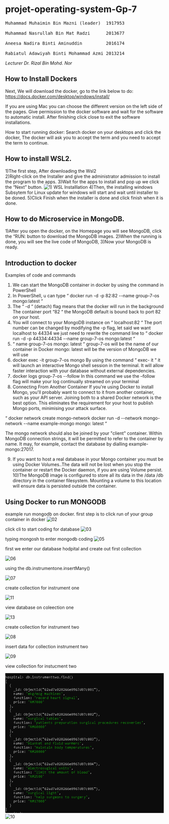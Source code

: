 
# <h1> projet-operating-system-Gp-7 

 
<pre>
Muhammad Muhaimin Bin Mazni (leader)  1917953<br>
Muhammad Nasrullah Bin Mat Radzi      2013677 <br>
Aneesa Nadira Binti Aminuddin         2016174<br>
Rabiatul Adawiyah Binti Mohammad Azmi 2013214
</pre>
 
*Lecturer Dr. Rizal Bin Mohd. Nor*
 

## How to Install Dockers
Next, We will download the docker, go to the link below to do:
https://docs.docker.com/desktop/windows/install/ 

If you are using Mac you can choose the different version on the left side of the pages.
Give permission to the docker software and wait for the software to automatic install. 
After finishing click close to exit the software installations.<br>

How to start running docker:
Search docker on your desktops and click the docker, 
The docker will ask you to accept the term and you need to accept the term to continue.
## How to install WSL2.
 1)The first step, After downloading the Wsl2<br>
 2)Right-click on the Installer and give the administrator admission to install the program to the apps. 
 3)Wait for the apps to install and pop up we click the “Next” button. 
 ![1) WSL Installlation](https://user-images.githubusercontent.com/106076684/173994433-225da72f-8a87-40dc-8669-7ec293fd03b4.png)
 4)Then, the installing windows Subsytem for Linux update for windows will start and wait until installer to be doned.
 5)Click Finish when the installer is done and click finish when it is done.

## How to do Microservice in MongoDB.
 1)After you open the docker, on the Homepage you will see MongoDB, click the “RUN: button to download the MongoDB images.
 2)When the running is done, you will see the live code of MongoDB, 
 3)Now your MongoDB is ready.

## Introduction to docker
 Examples of code and commands
1) We can start the MongoDB container in docker by using the command in PowerShell 
2) In PowerShell, u can type 
“ docker run -d -p 82:82 --name group-7-os mongo:latest “
3) The “ -d “ (detach) flag means that the docker will run in the background 
The container port “82 “  the MongoDB default is bound back to port 82 on your host. 
4) You will connect to your MongoDB instance on “ localhost:82 “
  The port number can be changed by modifying the -p flag, let said we want localhost to 44334 we just need to rewrite the command line to 
“ docker run -d -p 44334:44334 --name group-7-os mongo:latest “
5) “ name group-7-os mongo: latest “
group-7-os will be the name of our container in Docker
mongo: latest will be the version of MongoDB we will use 
6) docker exec -it group-7-os mongo 
By using the command “ exec- it “ it will launch an interactive Mongo shell session in the terminal. It will allow faster interaction with your database without external dependencies.
7) docker logs group-7-os --follow
In this command we use the  –follow flag will make your log continually streamed on your terminal 
8) Connecting From Another Container
If you're using Docker to install Mongo, you'll probably want to connect to it from another container, such as your API server. Joining both to a shared Docker network is the best option. This eliminates the requirement for your host to publish Mongo ports, minimising your attack surface.

“ docker network create mongo-network
docker run -d --network mongo-network --name example-mongo mongo: latest “


The mongo network should also be joined by your "client" container. Within MongoDB connection strings, it will be permitted to refer to the container by name. It may, for example, contact the database by dialling example-mongo:27017.


9) If you want to host a real database in your Mongo container you must be using Docker Volumes..The data will not be lost when you stop the container or restart the Docker daemon, if you are using  Volume persist.<br>
10)The MongoDB image is configured to store all its data in the /data /db directory in the container filesystem. Mounting a volume to this location will ensure data is persisted outside the container.<br>

 
## Using Docker to run MONGODB 
example run mongodb on docker.
 first step is to click run of your group container in docker 
![02](https://user-images.githubusercontent.com/106437465/174428783-5506454e-36d9-4ebc-a979-3ea7f319a535.png)

click cli to start coding for database
 ![03](https://user-images.githubusercontent.com/106437465/174428937-ebb300bb-a558-44dc-a04c-643ad8fcb990.png)
 
 typing mongosh to enter mongodb coding
 ![05](https://user-images.githubusercontent.com/106437465/174429189-f4e29073-d614-4324-a656-337041fbcad3.png)

first we enter our database hodpital and create out first collection 
 
![06](https://user-images.githubusercontent.com/106437465/174429319-c19d53f7-ed53-4875-8b9f-3e3145df2dd5.png)
 
using the db.instrumentone.insertMany()
 
![07](https://user-images.githubusercontent.com/106437465/174439105-957b3f4d-7838-4040-8d0b-d84931c23b51.png)
 
 create collection for instrument one
 
![11](https://user-images.githubusercontent.com/106437465/174439138-602bd8ce-5dbe-4652-9c1b-4287f4004bb9.png)
 
 view database on coleection one
 
![13](https://user-images.githubusercontent.com/106437465/174439145-f7fd08ec-9690-4829-a30d-cfdbd89b1725.png)

 create collection for instrument two
 
![08](https://user-images.githubusercontent.com/106437465/174439124-6a38ff6a-b2ac-4595-a86b-176ec707c87f.png)
 
 insert data for collection instrument two
 
![09](https://user-images.githubusercontent.com/106437465/174439128-6386bf5d-f403-4d00-974c-306a3c01aea4.png)
 
 view collection for instucment two
 
 ![10](https://github.com/TheAmin102/projet-operating-system-Gp-7/blob/main/file%20image/10.PNG)
 <br>
![10](https://user-images.githubusercontent.com/106437465/174439133-4d281c87-d8bf-461c-86d7-94db94e37197.png)
  <br>
 

 
 
 
 

 
